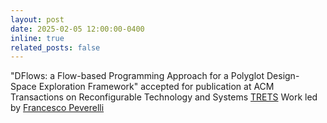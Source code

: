 ```yaml
---
layout: post
date: 2025-02-05 12:00:00-0400
inline: true
related_posts: false
---
```


"DFlows: a Flow-based Programming Approach for a Polyglot Design-Space Exploration Framework" accepted for publication at ACM Transactions on Reconfigurable Technology and Systems [TRETS](https://dl.acm.org/journal/trets) 
Work led by [Francesco Peverelli](https://github.com/francesco-peverelli)
